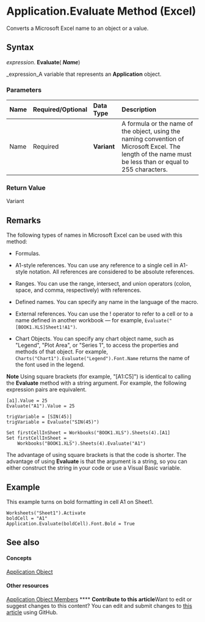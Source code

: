 
# Application.Evaluate Method (Excel)

Converts a Microsoft Excel name to an object or a value.


## Syntax

 _expression_. **Evaluate**( **_Name_**)

 _expression_A variable that represents an  **Application** object.


### Parameters



|**Name**|**Required/Optional**|**Data Type**|**Description**|
|:-----|:-----|:-----|:-----|
|Name|Required| **Variant**|A formula or the name of the object, using the naming convention of Microsoft Excel. The length of the name must be less than or equal to 255 characters.|

### Return Value

Variant


## Remarks

The following types of names in Microsoft Excel can be used with this method:


- Formulas.
    
- A1-style references. You can use any reference to a single cell in A1-style notation. All references are considered to be absolute references.
    
- Ranges. You can use the range, intersect, and union operators (colon, space, and comma, respectively) with references.
    
- Defined names. You can specify any name in the language of the macro.
    
- External references. You can use the ! operator to refer to a cell or to a name defined in another workbook — for example,  `Evaluate("[BOOK1.XLS]Sheet1!A1")`.
    
- Chart Objects. You can specify any chart object name, such as "Legend", "Plot Area", or "Series 1", to access the properties and methods of that object. For example,  `Charts("Chart1").Evaluate("Legend").Font.Name` returns the name of the font used in the legend.
    

**Note**  Using square brackets (for example, "[A1:C5]") is identical to calling the  **Evaluate** method with a string argument. For example, the following expression pairs are equivalent.


```
[a1].Value = 25 
Evaluate("A1").Value = 25 
 
trigVariable = [SIN(45)] 
trigVariable = Evaluate("SIN(45)") 
 
Set firstCellInSheet = Workbooks("BOOK1.XLS").Sheets(4).[A1] 
Set firstCellInSheet = _ 
    Workbooks("BOOK1.XLS").Sheets(4).Evaluate("A1")

```

The advantage of using square brackets is that the code is shorter. The advantage of using  **Evaluate** is that the argument is a string, so you can either construct the string in your code or use a Visual Basic variable.


## Example

This example turns on bold formatting in cell A1 on Sheet1.


```
Worksheets("Sheet1").Activate 
boldCell = "A1" 
Application.Evaluate(boldCell).Font.Bold = True
```


## See also


#### Concepts


 [Application Object](19b73597-5cf9-4f56-8227-b5211f657f6f.md)
#### Other resources


 [Application Object Members](4cb9ca42-8d07-cc9c-2d80-4eb9a5921e1e.md)
****   **Contribute to this article**Want to edit or suggest changes to this content? You can edit and submit changes to  [this article](https://github.com/jhershey00/VBA_Excel_Test/OpenXMLCon/articles/031ce9e0-a7af-30f3-aa9f-fc776d8bf146.md) using GitHub.

